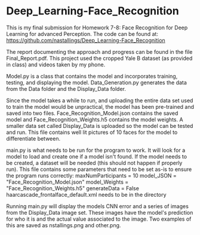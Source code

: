 # Deep_Learning-Face_Recognition
This is my final submission for Homework 7-8: Face Recognition for Deep Learning for advanced Perception.
The code can be found at: https://github.com/nastallings/Deep_Learning-Face_Recognition

The report documenting the approach and progress can be found in the file Final_Report.pdf.
This project used the cropped Yale B dataset (as provided in class) and videos taken by my phone.

Model.py is a class that contains the model and incorporates training, testing, and displaying the model.
Data_Generation.py generates the data from the Data folder and the Display_Data folder.

Since the model takes a while to run, and uploading the entire data set used to train the model would be unpractical, 
the model has been pre-trained and saved into two files. Face_Recognition_Model.json contains the saved model and 
Face_Recognition_Weights.h5 contains the model weights. A smaller data set called Display_Data is uploaded so the model
can be tested and run. This file contains well lit pictures of 10 faces for the model to differentiate between.

main.py is what needs to be run for the program to work. It will look for a model to load and create one if a model 
isn't found. If the model needs to be created, a dataset will be needed (this should not happen if properly run). This 
file contains some parameters that need to be set as-is to ensure the program runs correctly:
maxNumParticipants = 10
model_JSON = "Face_Recognition_Model.json"
model_Weights = "Face_Recognition_Weights.h5"
generateData = False
haarcascade_frontalface_default.xml needs to be in the directory 

Running main.py will display the models CNN error and a series of images from the Display_Data image set. These images 
have the model's prediction for who it is and the actual value associated to the image. Two examples of this are saved 
as nstallings.png and other.png. 
